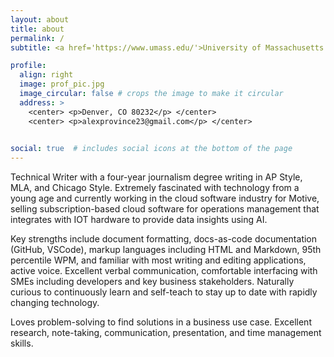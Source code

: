```yaml
---
layout: about
title: about
permalink: /
subtitle: <a href='https://www.umass.edu/'>University of Massachusetts Amherst</a>. B.A. Journalism, Psychology

profile:
  align: right
  image: prof_pic.jpg
  image_circular: false # crops the image to make it circular
  address: >
    <center> <p>Denver, CO 80232</p> </center> 
    <center> <p>alexprovince23@gmail.com</p> </center> 
  

social: true  # includes social icons at the bottom of the page
---
```


Technical Writer with a four-year journalism degree writing in AP Style, MLA, and Chicago Style. Extremely fascinated with technology from a young age and currently working in the cloud software industry for Motive, selling subscription-based cloud software for operations management that integrates with IOT hardware to provide data insights using AI.

Key strengths include document formatting, docs-as-code documentation (GitHub, VSCode), markup languages including HTML and Markdown, 95th percentile WPM, and familiar with most writing and editing applications, active voice. Excellent verbal communication, comfortable interfacing with SMEs including developers and key business stakeholders. Naturally curious to continuously learn and self-teach to stay up to date with rapidly changing technology.

Loves problem-solving to find solutions in a business use case. Excellent research, note-taking, communication, presentation, and time management skills.
